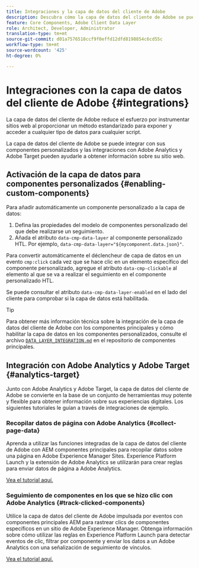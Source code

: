 ```yaml
---
title: Integraciones y la capa de datos del cliente de Adobe
description: Descubra cómo la capa de datos del cliente de Adobe se puede integrar con sus componentes personalizados y cómo las integraciones con Adobe Analytics y Adobe Target pueden ayudarle a obtener perspectivas en su sitio web
feature: Core Components, Adobe Client Data Layer
role: Architect, Developer, Administrator
translation-type: tm+mt
source-git-commit: d01a7576518ccf9f0effd12dfd8198854c6cd55c
workflow-type: tm+mt
source-wordcount: '425'
ht-degree: 0%

---
```



# Integraciones con la capa de datos del cliente de Adobe {#integrations}

La capa de datos del cliente de Adobe reduce el esfuerzo por instrumentar sitios web al proporcionar un método estandarizado para exponer y acceder a cualquier tipo de datos para cualquier script.

La capa de datos del cliente de Adobe se puede integrar con sus componentes personalizados y las integraciones con Adobe Analytics y Adobe Target pueden ayudarle a obtener información sobre su sitio web.

## Activación de la capa de datos para componentes personalizados {#enabling-custom-components}

Para añadir automáticamente un componente personalizado a la capa de datos:

1. Defina las propiedades del modelo de componentes personalizado del que debe realizarse un seguimiento.
1. Añada el atributo `data-cmp-data-layer` al componente personalizado HTL. Por ejemplo, `data-cmp-data-layer="${mycomponent.data.json}"`.

Para convertir automáticamente el déclencheur de capa de datos en un evento `cmp:click` cada vez que se hace clic en un elemento específico del componente personalizado, agregue el atributo `data-cmp-clickable` al elemento al que se va a realizar el seguimiento en el componente personalizado HTL.

Se puede consultar el atributo `data-cmp-data-layer-enabled` en el lado del cliente para comprobar si la capa de datos está habilitada.

>[!TIP]
>
>Para obtener más información técnica sobre la integración de la capa de datos del cliente de Adobe con los componentes principales y cómo habilitar la capa de datos en los componentes personalizados, consulte el archivo [`DATA_LAYER_INTEGRATION.md`](https://github.com/adobe/aem-core-wcm-components/blob/master/DATA_LAYER_INTEGRATION.md) en el repositorio de componentes principales.

## Integración con Adobe Analytics y Adobe Target {#analytics-target}

Junto con Adobe Analytics y Adobe Target, la capa de datos del cliente de Adobe se convierte en la base de un conjunto de herramientas muy potente y flexible para obtener información sobre sus experiencias digitales. Los siguientes tutoriales le guían a través de integraciones de ejemplo.

### Recopilar datos de página con Adobe Analytics {#collect-page-data}

Aprenda a utilizar las funciones integradas de la capa de datos del cliente de Adobe con AEM componentes principales para recopilar datos sobre una página en Adobe Experience Manager Sites. Experience Platform Launch y la extensión de Adobe Analytics se utilizarán para crear reglas para enviar datos de página a Adobe Analytics.

[Vea el tutorial aquí.](https://docs.adobe.com/content/help/en/experience-manager-learn/sites/integrations/analytics/collect-data-analytics.html)

### Seguimiento de componentes en los que se hizo clic con Adobe Analytics {#track-clicked-components}

Utilice la capa de datos del cliente de Adobe impulsada por eventos con componentes principales AEM para rastrear clics de componentes específicos en un sitio de Adobe Experience Manager. Obtenga información sobre cómo utilizar las reglas en Experience Platform Launch para detectar eventos de clic, filtrar por componente y enviar los datos a un Adobe Analytics con una señalización de seguimiento de vínculos.

[Vea el tutorial aquí.](https://docs.adobe.com/content/help/en/experience-manager-learn/sites/integrations/analytics/track-clicked-component.html)
